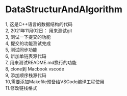 # DataStructurAndAlgorithm  

1, 这是C++语言的数据结构的代码  
2, 2021年11月02日： 用来测试git  
3, 测试一下提交的功能  
4, 提交的功能测试完成  
5, 测试同步功能  
6, 新加单链表源代码  
7, 用来测试README.md换行的功能  
8, clone到 Macbook vscode  
9, 添加顺序栈源代码  
10,需要添加Makefile预备给VSCode编译工程使用  
11.修改链栈格式
